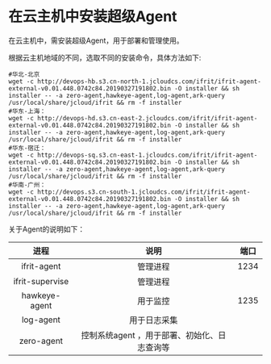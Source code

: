 # 在云主机中安装超级Agent

在云主机中，需安装超级Agent，用于部署和管理使用。

根据云主机地域的不同，选取不同的安装命令，具体方法如下:

```
#华北-北京    
wget -c http://devops-hb.s3.cn-north-1.jcloudcs.com/ifrit/ifrit-agent-external-v0.01.448.0742c84.20190327191802.bin -O installer && sh installer -- -a zero-agent,hawkeye-agent,log-agent,ark-query /usr/local/share/jcloud/ifrit && rm -f installer
#华东-上海：
wget -c http://devops-hd.s3.cn-east-2.jcloudcs.com/ifrit/ifrit-agent-external-v0.01.448.0742c84.20190327191802.bin -O installer && sh installer -- -a zero-agent,hawkeye-agent,log-agent,ark-query /usr/local/share/jcloud/ifrit && rm -f installer
#华东-宿迁：
wget -c http://devops-sq.s3.cn-east-1.jcloudcs.com/ifrit/ifrit-agent-external-v0.01.448.0742c84.20190327191802.bin -O installer && sh installer -- -a zero-agent,hawkeye-agent,log-agent,ark-query /usr/local/share/jcloud/ifrit && rm -f installer
#华南-广州：
wget -c http://devops.s3.cn-south-1.jcloudcs.com/ifrit/ifrit-agent-external-v0.01.448.0742c84.20190327191802.bin -O installer && sh installer -- -a zero-agent,hawkeye-agent,log-agent,ark-query /usr/local/share/jcloud/ifrit && rm -f installer
```

关于Agent的说明如下：

| 进程      |   说明  | 端口  |
| :--------: | :--------:| :--: |
| ifrit-agent  | 管理进程 |  1234 |
| ifrit-supervise  | 管理进程 |  |
| hawkeye-agent  | 用于监控 |  1235 |
| log-agent  | 用于日志采集 |   |
| zero-agent  | 控制系统agent ，用于部署、初始化、日志查询等 |   |
